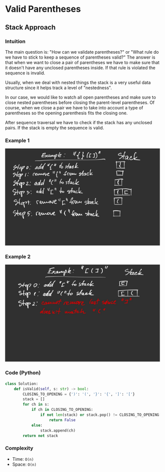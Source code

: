 # Valid Parentheses


## Stack Approach

### Intuition

The main question is: "How can we validate parentheses?" or
"What rule do we have to stick to keep a sequence of parentheses valid?" 
The answer is that when we want to close a pair of parentheses we have to
make sure that it doesn't have any unclosed parentheses inside. If that rule
is violated the sequence is invalid.

Usually, when we deal with nested things the stack is a very useful data structure
since it helps track a level of "nestedness".

In our case, we would like to watch all open parentheses and make sure 
to close nested parentheses before closing the parent-level parentheses.
Of course, when we close a pair we have to take into account a type of
parentheses so the opening parenthesis fits the closing one.

After sequence traversal we have to check if the stack has any unclosed
pairs. If the stack is empty the sequence is valid.

### Example 1

![Example1](assets/Example1.png)

### Example 2

![Example2](assets/Example2.png)

### Code (Python)

```python
class Solution:
    def isValid(self, s: str) -> bool:
        CLOSING_TO_OPENING = {')': '(', '}': '{', ']': '['}
        stack = []
        for ch in s:
            if ch in CLOSING_TO_OPENING:
                if not len(stack) or stack.pop() != CLOSING_TO_OPENING[ch]:
                    return False
            else:
                stack.append(ch)
        return not stack
```

### Complexity

- Time: `O(n)`
- Space: `O(n)`
